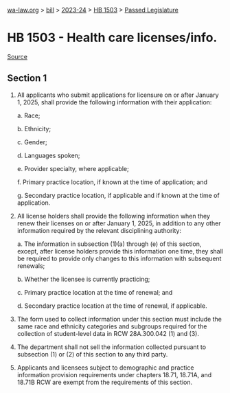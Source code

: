 [wa-law.org](/) > [bill](/bill/) > [2023-24](/bill/2023-24/) > [HB 1503](/bill/2023-24/hb/1503/) > [Passed Legislature](/bill/2023-24/hb/1503/S.PL/)

# HB 1503 - Health care licenses/info.

[Source](http://lawfilesext.leg.wa.gov/biennium/2023-24/Pdf/Bills/House%20Passed%20Legislature/1503-S.PL.pdf)

## Section 1
1. All applicants who submit applications for licensure on or after January 1, 2025, shall provide the following information with their application:

    a. Race;

    b. Ethnicity;

    c. Gender;

    d. Languages spoken;

    e. Provider specialty, where applicable;

    f. Primary practice location, if known at the time of application; and

    g. Secondary practice location, if applicable and if known at the time of application.

2. All license holders shall provide the following information when they renew their licenses on or after January 1, 2025, in addition to any other information required by the relevant disciplining authority:

    a. The information in subsection (1)(a) through (e) of this section, except, after license holders provide this information one time, they shall be required to provide only changes to this information with subsequent renewals;

    b. Whether the licensee is currently practicing;

    c. Primary practice location at the time of renewal; and

    d. Secondary practice location at the time of renewal, if applicable.

3. The form used to collect information under this section must include the same race and ethnicity categories and subgroups required for the collection of student-level data in RCW 28A.300.042 (1) and (3).

4. The department shall not sell the information collected pursuant to subsection (1) or (2) of this section to any third party.

5. Applicants and licensees subject to demographic and practice information provision requirements under chapters 18.71, 18.71A, and 18.71B RCW are exempt from the requirements of this section.

